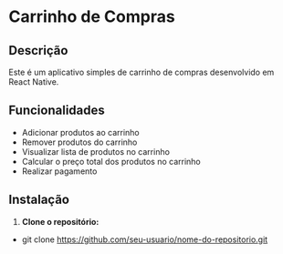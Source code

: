 # Carrinho de Compras

## Descrição

Este é um aplicativo simples de carrinho de compras desenvolvido em React Native.

## Funcionalidades

- Adicionar produtos ao carrinho
- Remover produtos do carrinho
- Visualizar lista de produtos no carrinho
- Calcular o preço total dos produtos no carrinho
- Realizar pagamento

## Instalação

1. **Clone o repositório:**
- git clone https://github.com/seu-usuario/nome-do-repositorio.git


